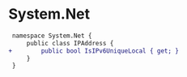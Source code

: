 # System.Net

``` diff
 namespace System.Net {
     public class IPAddress {
+        public bool IsIPv6UniqueLocal { get; }
     }
 }
```

